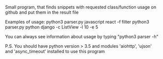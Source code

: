 Small program, that finds snippets with requested class/function usage on github and put them in the result file

Examples of usage:
python3 parser.py javascript react -f filter
python3 parser.py python django -c ListView -l 10 -e 5

You can always see information about usage by typing "python3 parser -h"


P.S. You should have python version > 3.5 and modules 'aiohttp', 'ujson' and 'async_timeout' installed to use this program
